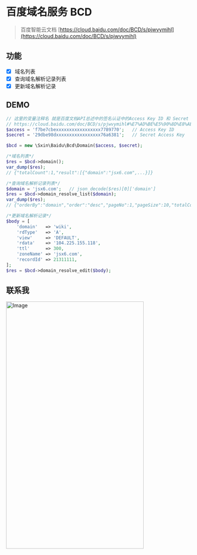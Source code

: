 # 百度域名服务 BCD

> 百度智能云文档 [https://cloud.baidu.com/doc/BCD/s/pjwvymihl](https://cloud.baidu.com/doc/BCD/s/pjwvymihl)

## 功能
- [x] 域名列表
- [x] 查询域名解析记录列表
- [x] 更新域名解析记录

## DEMO

```php
// 这里的变量注释名 就是百度文档API总述中的签名认证中的Access Key ID 和 Secret Access Key
// https://cloud.baidu.com/doc/BCD/s/pjwvymihl#%E7%AD%BE%E5%90%8D%E8%AE%A4%E8%AF%81
$access = 'f7be7cbexxxxxxxxxxxxxxxxx7789770';   // Access Key ID
$secret = '29dbe98dxxxxxxxxxxxxxxxxx76a6381';   // Secret Access Key

$bcd = new \Sxin\Baidu\Bcd\Domain($access, $secret);

/*域名列表*/
$res = $bcd->domain();
var_dump($res);
// {"totalCount":1,"result":[{"domain":"jsx6.com",...}]}

/*查询域名解析记录列表*/
$domain = 'jsx6.com';   // json_decode($res)[0]['domain']
$res = $bcd->domain_resolve_list($domain);
var_dump($res);
// {"orderBy":"domain","order":"desc","pageNo":1,"pageSize":10,"totalCount":23,"result":[{"recordId":21311111,"domain":"wiki","view":"DEFAULT","rdtype":"A","ttl":300,"rdata":"104.225.155.118","zoneName":"jsx6.com","status":"RUNNING"}]}

/*更新域名解析记录*/
$body = [
    'domain'   => 'wiki',
    'rdType'   => 'A',
    'view'     => 'DEFAULT',
    'rdata'    => '104.225.155.118',
    'ttl'      => 300,
    'zoneName' => 'jsx6.com',
    'recordId' => 21311111,
];
$res = $bcd->domain_resolve_edit($body);
```

## 联系我

<img src="https://github.com/sxin0/baidu-bcd-domain/assets/29392026/3a570922-9100-4a72-9ad4-41214c5226f1" alt="Image" width="375" height="672">

